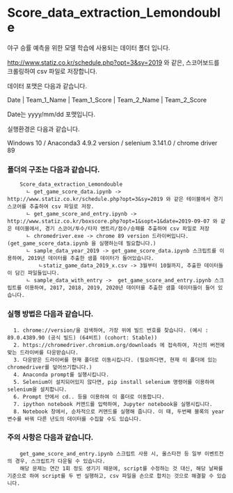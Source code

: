 # Score_data_extraction_Lemondouble

야구 승률 예측을 위한 모델 학습에 사용되는 데이터 폴더 입니다.

http://www.statiz.co.kr/schedule.php?opt=3&sy=2019 와 같은, 스코어보드를 크롤링하여 csv 파일로 저장합니다.

데이터 포맷은 다음과 같습니다.

Date | Team_1_Name | Team_1_Score | Team_2_Name | Team_2_Score

Date는 yyyy/mm/dd 포맷입니다. 

실행환경은 다음과 같습니다.

Windows 10 / Anaconda3 4.9.2 version / selenium 3.141.0 / chrome driver 89

### 폴더의 구조는 다음과 같습니다.
```
    Score_data_extraction_Lemondouble
      ㄴ get_game_score_data.ipynb -> http://www.statiz.co.kr/schedule.php?opt=3&sy=2019 와 같은 테이블에서 경기 스코어를 추출하여 csv 파일로 저장.
      ㄴ get_game_score_and_entry.ipynb ->  http://www.statiz.co.kr/boxscore.php?opt=1&sopt=1&date=2019-09-07 와 같은 테이블에서, 경기 스코어/투수/타자 엔트리/점수/승패를 추출하여 csv 파일로 저장
      ㄴ chromedriver.exe -> chrome 89 version 드라이버입니다. (get_game_score_data.ipynb 을 실행하는데 필요합니다.)
      ㄴ sample_data_year_2019 -> get_game_score_data.ipynb 스크립트를 이용하여, 2019년 데이터를 추출한 샘플 데이터가 들어있습니다.
          ㄴstatiz_game_data_2019_x.csv -> 3월부터 10월까지, 추출한 데이터들이 담긴 파일들입니다.
      ㄴ sample_data_with_entry ->  get_game_score_and_entry.ipynb 스크립트를 이용하여, 2017, 2018, 2019, 2020년 데이터를 추출한 샘플 데이터들이 들어 있습니다.
```              
 
### 실행 방법은 다음과 같습니다.
```
  1. chrome://version/을 검색하여, 가장 위에 빌드 번호를 찾습니다. (예시 : 89.0.4389.90 (공식 빌드) (64비트) (cohort: Stable))
  2. https://chromedriver.chromium.org/downloads 에 접속하여, 자신의 버전에 맞는 드라이버를 다운받습니다.
  3. 다운받은 드라이버를 현재 폴더로 이동시킵니다. (필요하다면, 현재 이 폴더에 있는 chromedriver를 덮어쓰기합니다.)
  4. Anaconda prompt를 실행시킵니다.
  5. Selenium이 설치되어있지 않다면, pip install selenium 명령어를 이용하여 selenium을 설치합니다.
  6. Prompt 안에서 cd.. 등을 이용하여 이 폴더로 이동합니다.
  7. ipython notebook 커맨드를 입력하여, Jupyter notebook을 실행시킵니다.
  8. Notebook 창에서, 순차적으로 커맨드를 실행해 줍니다. 이 때, 두번째 블록의 year 변수를 바꿔 다른 년도의 데이터를 수집할 수도 있습니다.
```

### 주의 사항은 다음과 같습니다.

```
    get_game_score_and_entry.ipynb 스크립트 사용 시, 올스타전 등 일부 이벤트전의 경우, 스크립트가 다운될 수 있습니다.
    해당 문제는 연간 1회 정도 생기기 때문에, script를 수정하는 것 대신, 해당 날짜를 기준으로 하여 script를 두 번 실행하고, csv 파일을 손으로 합치는 것으로 해결할 수 있습니다.
```
